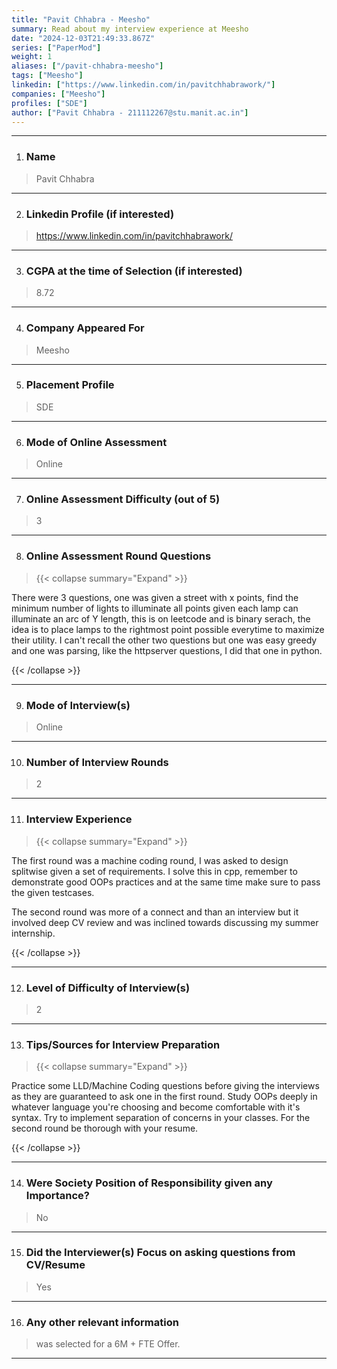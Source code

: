 ```yaml
---
title: "Pavit Chhabra - Meesho"
summary: Read about my interview experience at Meesho
date: "2024-12-03T21:49:33.867Z"
series: ["PaperMod"]
weight: 1
aliases: ["/pavit-chhabra-meesho"]
tags: ["Meesho"]
linkedin: ["https://www.linkedin.com/in/pavitchhabrawork/"]
companies: ["Meesho"]
profiles: ["SDE"]
author: ["Pavit Chhabra - 211112267@stu.manit.ac.in"]
---
```

---
1. ### Name

> Pavit Chhabra

---

2. ### Linkedin Profile (if interested)

> https://www.linkedin.com/in/pavitchhabrawork/

---

3. ### CGPA at the time of Selection (if interested) 

> 8.72

---

4. ### Company Appeared For

> Meesho

---

5. ### Placement Profile

> SDE

---

6. ### Mode of Online Assessment

> Online

---

7. ### Online Assessment Difficulty (out of 5)

> 3

---

8. ### Online Assessment Round Questions

> {{< collapse summary="Expand" >}}

There were 3 questions, 
one was given a street with x points, find the minimum number of lights to illuminate all points given each lamp can illuminate an arc of Y length, this is on leetcode and is binary serach, the idea is to place lamps to the rightmost point possible everytime to maximize their utility.
I can't recall the other two questions but one was easy greedy and one was parsing, like the httpserver questions, I did that one in python.

{{< /collapse >}}

---

9. ### Mode of Interview(s)

> Online

---

10. ### Number of Interview Rounds

> 2

---

11. ### Interview Experience

> {{< collapse summary="Expand" >}}

The first round was a machine coding round, I was asked to design splitwise given a set of requirements. I solve this in cpp, remember to demonstrate good OOPs practices and at the same time make sure to pass the given testcases.

The second round was more of a connect and than an interview but it involved deep CV review and was inclined towards discussing my summer internship.

{{< /collapse >}}

---

12. ### Level of Difficulty of Interview(s)

> 2

---

13. ### Tips/Sources for Interview Preparation

> {{< collapse summary="Expand" >}}

Practice some LLD/Machine Coding questions before giving the interviews as they are guaranteed to ask one in the first round.
Study OOPs deeply in whatever language you're choosing and become comfortable with it's syntax.
Try to implement separation of concerns in your classes.
For the second round be thorough with your resume.

{{< /collapse >}}

---

14. ### Were Society Position of Responsibility given any Importance?

> No

---

15. ### Did the Interviewer(s) Focus on asking questions from CV/Resume

> Yes

---

16. ### Any other relevant information

> was selected for a 6M + FTE Offer.

---

